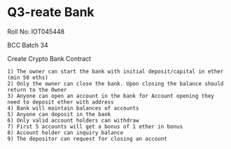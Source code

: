 # Q3-reate Bank
 Roll No: IOT045448 
 
  BCC Batch 34


 Create Crypto Bank Contract

    1) The owner can start the bank with initial deposit/capital in ether (min 50 eths)
    2) Only the owner can close the bank. Upon closing the balance should return to the Owner
    3) Anyone can open an account in the bank for Account opening they need to deposit ether with address
    4) Bank will maintain balances of accounts
    5) Anyone can deposit in the bank
    6) Only valid account holders can withdraw
    7) First 5 accounts will get a bonus of 1 ether in bonus
    8) Account holder can inquiry balance
    9) The depositor can request for closing an account
